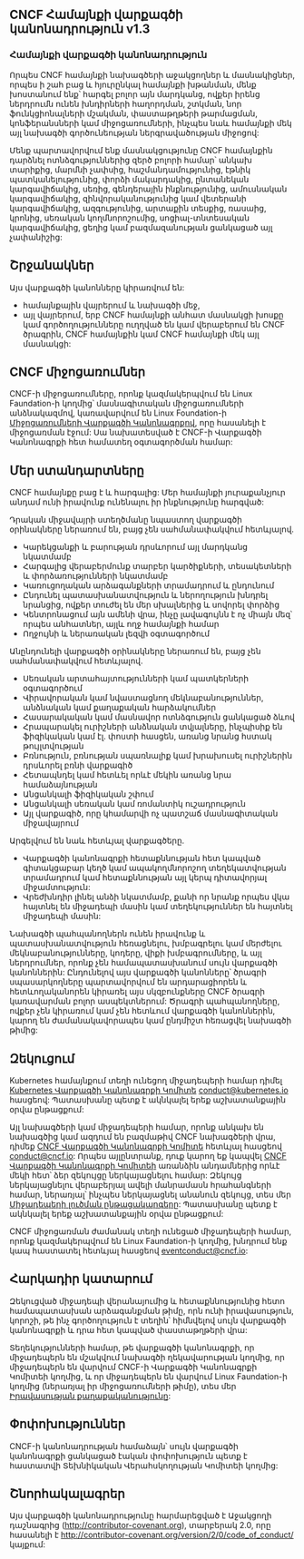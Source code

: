CNCF Համայնքի վարքագծի կանոնադրություն v1.3
----------------------------------------------

### Համայնքի վարքագծի կանոնադրություն

Որպես CNCF համայնքի նախագծերի աջակցողներ և մասնակիցներ, որպես ի շահ բաց և հյուրընկալ համայնքի
խթանման, մենք խոստանում ենք՝ հարգել բոլոր այն մարդկանց, ովքեր իրենց ներդրումն ունեն խնդիրների 
հաղորդման, շտկման, նոր ֆունկցիոնալների մշակման, փաստաթղթերի թարմացման, կոնֆերանսների կամ 
միջոցառումների, ինչպես նաև համայնքի մեկ այլ նախագծի գործունեության ներգրավածության միջոցով:

Մենք պարտավորվում ենք մասնակցությունը CNCF համայնքին դարձնել ոտնձգություններից զերծ բոլորի համար՝ 
անկախ տարիքից, մարմնի չափսից, հաշմանդամությունից, էթնիկ պատկանելությունից, փորձի մակարդակից, 
ընտանեկան կարգավիճակից, սեռից, գենդերային ինքնությունից, ամուսնական կարգավիճակից, 
զինվորականությունից կամ վետերանի կարգավիճակից, ազգությունից, արտաքին տեսքից, ռասաից, կրոնից, 
սեռական կողմնորոշումից, սոցիալ-տնտեսական կարգավիճակից, ցեղից կամ բազմազանության ցանկացած այլ 
չափանիշից:

## Շրջանակներ 

Այս վարքագծի կանոնները կիրառվում են:
* համայնքային վայրերում և նախագծի մեջ,
* այլ վայրերում, երբ CNCF համայնքի անհատ մասնակցի խոսքը կամ գործողությունները ուղղված են կամ
վերաբերում են CNCF ծրագրին, CNCF համայնքին կամ CNCF համայնքի մեկ այլ մասնակցի:


## CNCF միջոցառումներ

CNCF-ի միջոցառումները, որոնք կազմակերպվում են Linux Faundation-ի կողմից՝ մասնագիտական միջոցառումների 
անձնակազմով, կառավարվում են Linux Foundation-ի [Միջոցառումների Վարքագծի Կանոնագրքով](https://events.linuxfoundation.org/code-of-conduct/), 
որը հասանելի է միջոցառման էջում: Սա նախատեսված է CNCF-ի Վարքագծի Կանոնագրքի հետ համատեղ 
օգտագործման համար:

## Մեր ստանդարտները

CNCF համայնքը բաց է և հարգալից: Մեր համայնքի յուրաքանչյուր անդամ ունի իրավունք ունենալու իր ինքնությունը հարգված:

Դրական միջավայրի ստեղծմանը նպաստող վարքագծի օրինակները ներառում են, բայց չեն սահմանափակվում հետևյալով.

* Կարեկցանքի և բարության դրսևորում այլ մարդկանց նկատմամբ
* Հարգալից վերաբերմունք տարբեր կարծիքների, տեսակետների և փորձառությունների նկատմամբ
* Կառուցողական արձագանքների տրամադրում և ընդունում
* Ընդունել պատասխանատվություն և ներողություն խնդրել նրանցից, ովքեր տուժել են մեր սխալներից և սովորել փորձից
* Կենտրոնացում այն ամենի վրա, ինչը լավագույնն է ոչ միայն մեզ՝ որպես անհատներ, այլև ողջ համայնքի համար
* Ողջույնի և ներառական լեզվի օգտագործում

Անընդունելի վարքագծի օրինակները ներառում են, բայց չեն սահմանափակվում հետևյալով.

* Սեռական արտահայտությունների կամ պատկերների օգտագործում
* Վիրավորական կամ նվաստացնող մեկնաբանություններ, անձնական կամ քաղաքական հարձակումներ
* Հասարակական կամ մասնավոր ոտնձգություն ցանկացած ձևով
* Հրապարակել ուրիշների անձնական տվյալները, ինչպիսիք են ֆիզիկական կամ էլ. փոստի հասցեն, առանց նրանց
  հստակ թույլտվության
* Բռնություն, բռնության սպառնալիք կամ խրախուսել ուրիշներին դրսևորել բռնի վարքագիծ
* Հետապնդել կամ հետևել որևէ մեկին առանց նրա համաձայնության
* Անցանկալի ֆիզիկական շփում
* Անցանկալի սեռական կամ ռոմանտիկ ուշադրություն
* Այլ վարքագիծ, որը կհամարվի ոչ պատշաճ մասնագիտական միջավայրում

Արգելվում են նաև հետևյալ վարքագծերը.

* Վարքագծի կանոնագրքի հետաքննության հետ կապված գիտակցաբար կեղծ կամ ապակողմնորոշող տեղեկատվության
  տրամադրում կամ հետաքննության այլ կերպ դիտավորյալ միջամտություն:
* Վրեժխնդիր լինել անձի նկատմամբ, քանի որ նրանք որպես վկա հայտնել են միջադեպի մասին կամ տեղեկություններ են
  հայտնել միջադեպի մասին:

Նախագծի պահպանողներն ունեն իրավունք և պատասխանատվություն հեռացնելու, խմբագրելու կամ մերժելու 
մեկնաբանությունները, կոդերը, վիքի խմբագրումները, և այլ ներդրումներ, որոնք չեն համապատասխանում սույն վարքագծի 
կանոններին: Ընդունելով այս վարքագծի կանոնները՝ ծրագրի սպասարկողները պարտավորվում են արդարացիորեն և 
հետևողականորեն կիրառել այս սկզբունքները CNCF ծրագրի կառավարման բոլոր ասպեկտներում: Ծրագրի պահպանողները, 
ովքեր չեն կիրառում կամ չեն հետևում վարքագծի կանոններին, կարող են ժամանակավորապես կամ ընդմիշտ հեռացվել 
նախագծի թիմից:

## Զեկուցում

Kubernetes համայնքում տեղի ունեցող միջադեպերի համար դիմել [Kubernetes Վարքագծի Կանոնագրքի Կոմիտե](https://git.k8s.io/community/committee-code-of-conduct) 
conduct@kubernetes.io հասցեով: Պատասխանը պետք է ակնկալել երեք աշխատանքային օրվա ընթացքում:

Այլ նախագծերի կամ միջադեպերի համար, որոնք անկախ են նախագծից կամ ազդում են բազմաթիվ CNCF նախագծերի 
վրա, դիմեք [CNCF Վարքագծի Կանոնագրքի Կոմիտե](https://www.cncf.io/conduct/committee/) հետևյալ հասցեով 
conduct@cncf.io: Որպես այլընտրանք, դուք կարող եք կապվել [CNCF Վարքագծի Կանոնագրքի Կոմիտեի](https://www.cncf.io/conduct/committee/) 
առանձին անդամներից որևէ մեկի հետ՝ ձեր զեկույցը ներկայացնելու համար: Զեկույց ներկայացնելու վերաբերյալ ավելի 
մանրամասն հրահանգների համար, ներառյալ՝ ինչպես ներկայացնել անանուն զեկույց, տես մեր 
[Միջադեպերի լուծման ընթացակարգերը](https://www.cncf.io/conduct/procedures/): Պատասխանը պետք է ակնկալել 
երեք աշխատանքային օրվա ընթացքում:

CNCF միջոցառման ժամանակ տեղի ունեցած միջադեպերի համար, որոնք կազմակերպվում են Linux Faundation-ի կողմից, 
խնդրում ենք կապ հաստատել հետևյալ հասցեով eventconduct@cncf.io:

## Հարկադիր կատարում

Զեկուցված միջադեպի վերանայումից և հետաքննությունից հետո համապատասխան արձագանքման թիմը, որն ունի իրավասություն, 
կորոշի, թե ինչ գործողություն է տեղին՝ հիմնվելով սույն վարքագծի կանոնագրքի և դրա հետ կապված փաստաթղթերի վրա:

Տեղեկությունների համար, թե վարքագծի կանոնագրքի, որ միջադեպերն են մշակվում նախագծի ղեկավարության կողմից, որ 
միջադեպերն են վարվում CNCF-ի Վարքագծի Կանոնագրքի Կոմիտեի կողմից, և որ միջադեպերն են վարվում Linux Faundation-ի 
կողմից (ներառյալ իր միջոցառումների թիմը), տես մեր [Իրավասության քաղաքականությունը](https://www.cncf.io/conduct/jurisdiction/):

## Փոփոխություններ
CNCF-ի կանոնադրության համաձայն՝ սույն վարքագծի կանոնագրքի ցանկացած էական փոփոխություն պետք է հաստատվի Տեխնիկական 
Վերահսկողության Կոմիտեի կողմից:

## Շնորհակալագրեր
Այս վարքագծի կանոնադրությունը հարմարեցված է Աջակցողի դաշնագրից (http://contributor-covenant.org), տարբերակ 2.0, որը 
հասանելի է http://contributor-covenant.org/version/2/0/code_of_conduct/ կայքում:
